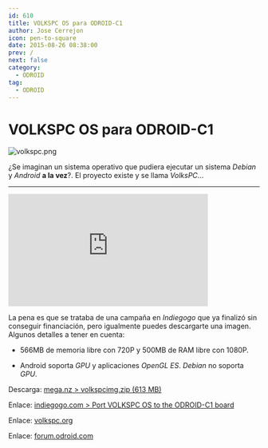 ```yaml
---
id: 610
title: VOLKSPC OS para ODROID-C1
author: Jose Cerrejon
icon: pen-to-square
date: 2015-08-26 08:38:00
prev: /
next: false
category:
  - ODROID
tag:
  - ODROID
---
```


# VOLKSPC OS para ODROID-C1

![volkspc.png](/images/2015/08/volkspc.png)

¿Se imaginan un sistema operativo que pudiera ejecutar un sistema *Debian* y *Android* **a la vez**?. El proyecto existe y se llama *VolksPC*...

- - -
<iframe width="400" height="225" src="https://www.youtube.com/embed/QqJgAokMZu0?rel=0&amp;showinfo=0" frameborder="0" allowfullscreen></iframe>

La pena es que se trataba de una campaña en *Indiegogo* que ya finalizó sin conseguir financiación, pero igualmente puedes descargarte una imagen. Algunos detalles a tener en cuenta:

* 566MB de memoria libre con 720P y 500MB de RAM libre con 1080P. 

* Android soporta *GPU* y aplicaciones *OpenGL ES*. *Debian* no soporta *GPU*.

Descarga: [mega.nz > volkspcimg.zip (613 MB)](https://mega.nz/#!iFsyFYoC!Rn-2735qnG4TlrUPwju646vzKBSwjkecfmzxg3lSuQA)

Enlace: [indiegogo.com > Port VOLKSPC OS to the ODROID-C1 board](https://www.indiegogo.com/projects/port-volkspc-os-to-the-odroid-c1-board#/story)

Enlace: [volkspc.org](http://www.volkspc.org/)

Enlace: [forum.odroid.com](http://forum.odroid.com/viewtopic.php?f=111&t=14374)